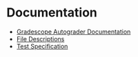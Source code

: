 # Documentation

* [Gradescope Autograder Documentation](https://gradescope-autograders.readthedocs.io/en/latest/)
* [File Descriptions](files.md)
* [Test Specification](test_specification.md)